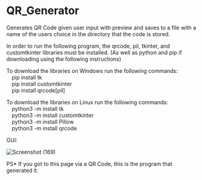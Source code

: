# QR_Generator
Generates QR Code given user input with preview and saves to a file with a name of the users choice in the directory that the code is stored. 

In order to run the following program, the qrcode, pil, tkinter, and customtkinter libraries must be installed. (As well as python and pip if downloading using the following instructions)  

To download the libraries on Windows run the following commands:   
&emsp;pip install tk  
&emsp;pip install customtkinter  
&emsp;pip install qrcode[pil]  

To download the libraries on Linux run the following commands:  
&emsp;python3 -m install tk  
&emsp;python3 -m install customtkinter  
&emsp;python3 -m install Pillow  
&emsp;python3 -m install qrcode  

GUI:

![Screenshot (169)](https://user-images.githubusercontent.com/105296198/234965794-e5f673fc-890d-47d5-b837-ab030eed610b.png)

PS* If you got to this page via a QR Code, this is the program that generated it. 
